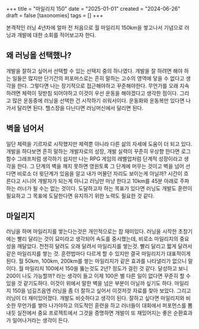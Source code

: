 +++
title = "마일리지 150"
date = "2025-01-01"
created = "2024-06-26"
draft = false
[taxonomies]
tags = []
+++

본격적인 러닝 4년차에 얼마 전 처음으로 월 마일리지 150km을 쌓고나서 기념으로 러닝과 개발에 대한 소회를 적어보고자 한다.

## 왜 러닝을 선택했나?
개발을 잘하고 싶어서 선택할 수 있는 선택지 중의 하나였다. 개발을 잘 하려면 해야 하는 일들은 많지만 단기간의 퍼포머스로는 흔히 말하는 고수의 영역에 닿을 수 없다고 생각을 한다. 그렇다면 나는 장기적으로 접근해야하고 꾸준해야한다. 무언가를 오래 지속하려면 체력이 뒷받침 되어야하고 이것이 우선 운동을 해야겠다고 생각한 점이다.
그리고 많은 운동중에 러닝을 선택한 건 시작하기 쉬워서이다. 운동화와 운동복만 있다면 나가서 달리면 된다. 헬스장을 다닌다면 러닝머신에서 달리면 된다.

## 벽을 넘어서
일단 체력을 기르자로 시작했지만 체력뿐 아니라 다른 삶의 자세에 도움이 더 되고 있다. 개발을 하다보면 흔히 말하는 개발자로의 성장, 개발 실력이 꾸준히 우상향 한다면 로그함수 그래프처럼 생각하기 쉽지만 나는 RPG 게임의 레벨업처럼 단계적 성장이라고 생각을 한다. 그 단계의 벽을 깨지 못하면 영원토록 그 단계에 머무는 것이고 벽을 넘어 선다면 비로소 더 윗단계가 있음을 알고 내가 머물던 자리도 보이는게 아닐까? 시간이 흐른다고 시니어 개발자가 되는게 아니고 러닝만 마냥 한다고 10km를 45분 아래로 주파하는 러너가 될 수는 없는 것이다. 도달하고자 하는 목표가 있다면 러닝도 개발도 훈련이 필요하고 그 목표에 도달한다면 유지하기 위한 노력도 필요한 것 같다.

## 마일리지
러닝을 하며 마일리지를 쌓는다는것은 개인적으로는 참 재미있다. 러닝을 시작한 초창기에는 빨리 달리는 것이 묘미라고 생각되어 속도를 중시했는데, 비로소 마일리지의 중요성을 깨달았다. 천천히 달려도 오래 달려서 마일리지를 쌓는것. 빨리 달리고 짧게 달려서 같은 마일리지를 쌓는 것. 훈련법마다 다르게 할 수 있지만 결국 마일리지가 대표적이게 된다. 월 50km, 100km, 200km를 쌓는 마일리지가 같은 효과를 나타낼리가 없으니 말이다. 월 마일리지 100에서 150을 뚫는것도 2년? 정도가 걸린 것 같다. 달성하고 보니 200이 나도 가능할까? 라는 생각이 들고 이제 100은 별 다른 일이 없다면 꾸준히 할 수 있을 것 같기도하다. 이것이 위에서 말한 벽을 넘은 부분이 아닐까 싶기도 하다. 마일리지 150을 넘길즈음엔 러닝을 좀 더 잘하고 싶어서 이것저것 자료를 찾아 보았다. 그리고 러닝이 더 재미있어졌다. 개발도 비슷하다고 생각이 된다. 잘하고 싶다면 마일리지와 비슷한 무언가를 쌓아 나가야하고 의도적인 훈련을 하고 러너들이 대회에서 퍼포먼스를 뽐내듯 실전에서 중요 프로젝트에서 그것을 증명하면 개발이 또 재밌어지는 좋은 순환효과가 일어나거라는 생각이 든다.